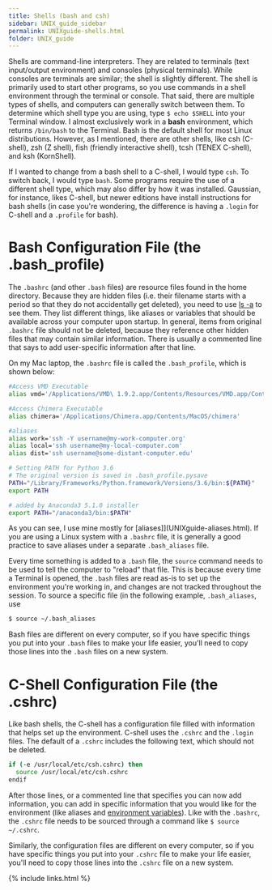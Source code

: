 ```yaml
---
title: Shells (bash and csh)
sidebar: UNIX_guide_sidebar
permalink: UNIXguide-shells.html
folder: UNIX_guide
---
```


Shells are command-line interpreters.
They are related to terminals (text input/output environment) and consoles
(physical terminals).
While consoles are terminals are similar; the shell is slightly different.
The shell is primarily used to start other programs, so you use commands in a
shell environment through the terminal or console.
That said, there are multiple types of shells, and computers can generally
switch between them.
To determine which shell type you are using, type `$ echo $SHELL` into your
Terminal window.
I almost exclusively work in a __bash__ environment, which returns
`/bin/bash` to the Terminal.
Bash is the default shell for most Linux distributions.
However, as I mentioned, there are other shells, like csh (C-shell),
zsh (Z shell), fish (friendly interactive shell), tcsh (TENEX C-shell), and
ksh (KornShell).

If I wanted to change from a bash shell to a C-shell, I would type `csh`.
To switch back, I would type `bash`.
Some programs require the use of a different shell type, which may also differ
by how it was installed.
Gaussian, for instance, likes C-shell, but newer editions have install
instructions for bash shells (in case you're wondering, the difference is
having a `.login` for C-shell and a `.profile` for bash).

# Bash Configuration File (the .bash_profile)

The `.bashrc` (and other `.bash` files) are resource files found in the home
directory.
Because they are hidden files (i.e. their filename starts with a period so
  that they do not accidentally get deleted), you need to use
  [ls -a](UNIXguide-ls.html) to see them.
They list different things, like aliases or variables that should be available
across your computer upon startup.
In general, items from original `.bashrc` file should not be deleted, because
they reference other hidden files that may contain similar information.
There is usually a commented line that says to add user-specific information
after that line.

On my Mac laptop, the `.bashrc` file is called the `.bash_profile`, which is
shown below:
```bash
#Access VMD Executable
alias vmd='/Applications/VMD\ 1.9.2.app/Contents/Resources/VMD.app/Contents/MacOS/VMD'

#Access Chimera Executable
alias chimera='/Applications/Chimera.app/Contents/MacOS/chimera'

#aliases
alias work='ssh -Y username@my-work-computer.org'
alias local='ssh username@my-local-computer.com'
alias dist='ssh username@some-distant-computer.edu'

# Setting PATH for Python 3.6
# The original version is saved in .bash_profile.pysave
PATH="/Library/Frameworks/Python.framework/Versions/3.6/bin:${PATH}"
export PATH

# added by Anaconda3 5.1.0 installer
export PATH="/anaconda3/bin:$PATH"
```

As you can see, I use mine mostly for [aliases]](UNIXguide-aliases.html).
If you are using a Linux system with a `.bashrc` file, it is generally a good
practice to save aliases under a separate `.bash_aliases` file.

Every time something is added to a `.bash` file, the `source` command needs to
be used to tell the computer to "reload" that file.
This is because every time a Terminal is opened, the `.bash` files are read
as-is to set up the environment you're working in, and changes are not tracked
throughout the session.
To source a specific file (in the following example, `.bash_aliases`, use

```bash
$ source ~/.bash_aliases
```

Bash files are different on every computer, so if you have specific things you
put into your `.bash` files to make your life easier, you'll need to copy
those lines into the `.bash` files on a new system.

# C-Shell Configuration File (the .cshrc)

Like bash shells, the C-shell has a configuration file filled with information
that helps set up the environment. C-shell uses the `.cshrc` and the
`.login` files.
The default of a `.cshrc` includes the following text,
which should not be deleted.
```bash
if (-e /usr/local/etc/csh.cshrc) then
  source /usr/local/etc/csh.cshrc
endif
```

After those lines, or a commented line that specifies you can now add
information, you can add in specific information that you would like for the
environment (like aliases and
    [environment variables](UNIXguide-environment-variables.html)).
Like with the `.bashrc`, the `.cshrc` file needs to be sourced through a
command like `$ source ~/.cshrc`.

Similarly, the configuration files are different on every computer, so if you
have specific things you put into your `.cshrc` file to make your life easier,
you'll need to copy those lines into the `.cshrc` file on a new system.

{% include links.html %}
